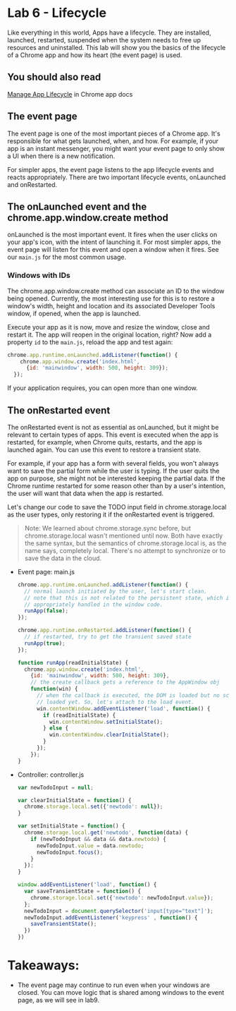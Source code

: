 # Lab 6 - Lifecycle

Like everything in this world, Apps have a lifecycle.  They are installed, launched, restarted, suspended when the system needs to free up resources and uninstalled.  This lab will show you the basics of the lifecycle of a Chrome app and how its heart (the event page) is used.

## You should also read
[Manage App Lifecycle](http://developer.chrome.com/apps/app_lifecycle.html) in Chrome app docs

## The event page

The event page is one of the most important pieces of a Chrome app. It's responsible for what gets launched, when, and how. For example, if your app is an instant messenger, you might want your event page to only show a UI when there is a new notification.

For simpler apps, the event page listens to the app lifecycle events and reacts appropriately. There are two important lifecycle events, onLaunched and onRestarted.

## The onLaunched event and the chrome.app.window.create method

onLaunched is the most important event. It fires when the user clicks on your app's icon, with the intent of launching it. For most simpler apps, the event page will listen for this event and open a window when it fires. See our `main.js` for the most common usage.

### Windows with IDs

The chrome.app.window.create method can associate an ID to the window being opened. Currently, the most interesting use for this is to restore a window's width, height and location and its associated Developer Tools window, if opened, when the app is launched. 

Execute your app as it is now, move and resize the window, close and restart it. The app will reopen in the original location, right? Now add a property `id` to the `main.js`, reload the app and test again:

``` js
chrome.app.runtime.onLaunched.addListener(function() {
    chrome.app.window.create('index.html',
      {id: 'mainwindow', width: 500, height: 309});
  });
```

If your application requires, you can open more than one window.


## The onRestarted event

The onRestarted event is not as essential as onLaunched, but it might be relevant to certain types of apps. This event is executed when the app is restarted, for example, when Chrome quits, restarts, and the app is launched again. You can use this event to restore a transient state. 

For example, if your app has a form with several fields, you won't always want to save the partial form while the user is typing. If the user quits the app on purpose, she might not be interested keeping the partial data. If the Chrome runtime restarted for some reason other than by a user's intention, the user will want that data when the app is restarted.

Let's change our code to save the TODO input field in chrome.storage.local as the user types, only restoring it if the onRestarted event is triggered.

> Note: We learned about chrome.storage.sync before, but chrome.storage.local wasn't mentioned until now. Both have exactly the same syntax, but the semantics of chrome.storage.local is, as the name says, completely local. There's no attempt to synchronize or to save the data in the cloud.

* Event page: main.js
    ``` js
    chrome.app.runtime.onLaunched.addListener(function() {
      // normal launch initiated by the user, let's start clean.
      // note that this is not related to the persistent state, which is
      // appropriately handled in the window code.
      runApp(false);
    });

    chrome.app.runtime.onRestarted.addListener(function() {
      // if restarted, try to get the transient saved state
      runApp(true);
    });

    function runApp(readInitialState) {
      chrome.app.window.create('index.html',
        {id: 'mainwindow', width: 500, height: 309},
        // the create callback gets a reference to the AppWindow obj 
        function(win) {
          // when the callback is executed, the DOM is loaded but no script was
          // loaded yet. So, let's attach to the load event.
          win.contentWindow.addEventListener('load', function() {
            if (readInitialState) {
              win.contentWindow.setInitialState();
            } else {
              win.contentWindow.clearInitialState();
            }
          });
        });
    }
    ```

* Controller: controller.js
    ``` js
    var newTodoInput = null;

    var clearInitialState = function() {
      chrome.storage.local.set({'newtodo': null});
    }

    var setInitialState = function() {
      chrome.storage.local.get('newtodo', function(data) {
        if (newTodoInput && data && data.newtodo) {
          newTodoInput.value = data.newtodo;
          newTodoInput.focus();
        }
      });
    }

    window.addEventListener('load', function() {
      var saveTransientState = function() {
        chrome.storage.local.set({'newtodo': newTodoInput.value});
      };
      newTodoInput = document.querySelector('input[type="text"]');
      newTodoInput.addEventListener('keypress' , function() {
        saveTransientState();    
      })
    })
    ```

# Takeaways: 

* The event page may continue to run even when your windows are closed. You can move logic that is shared among windows to the event page, as we will see in lab9.

